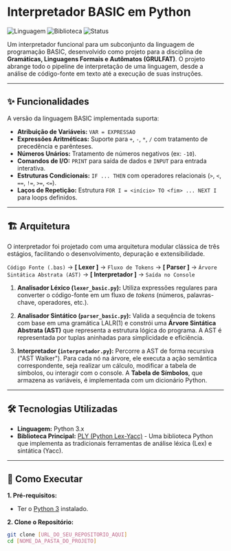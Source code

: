 # Interpretador BASIC em Python

![Linguagem](https://img.shields.io/badge/Python-3.x-blue.svg)
![Biblioteca](https://img.shields.io/badge/Biblioteca-PLY-yellow.svg)
![Status](https://img.shields.io/badge/Status-Concluído-brightgreen.svg)

Um interpretador funcional para um subconjunto da linguagem de programação BASIC, desenvolvido como projeto para a disciplina de **Gramáticas, Linguagens Formais e Autômatos (GRULFAT)**. O projeto abrange todo o pipeline de interpretação de uma linguagem, desde a análise de código-fonte em texto até a execução de suas instruções.

---

## ✨ Funcionalidades

A versão da linguagem BASIC implementada suporta:

* **Atribuição de Variáveis:** `VAR = EXPRESSAO`
* **Expressões Aritméticas:** Suporte para `+`, `-`, `*`, `/` com tratamento de precedência e parênteses.
* **Números Unários:** Tratamento de números negativos (ex: `-10`).
* **Comandos de I/O:** `PRINT` para saída de dados e `INPUT` para entrada interativa.
* **Estruturas Condicionais:** `IF ... THEN` com operadores relacionais (`>`, `<`, `==`, `!=`, `>=`, `<=`).
* **Laços de Repetição:** Estrutura `FOR I = <início> TO <fim> ... NEXT I` para loops definidos.

---

## 🏗️ Arquitetura

O interpretador foi projetado com uma arquitetura modular clássica de três estágios, facilitando o desenvolvimento, depuração e extensibilidade.

`Código Fonte (.bas)` -> **[ Lexer ]** -> `Fluxo de Tokens` -> **[ Parser ]** -> `Árvore Sintática Abstrata (AST)` -> **[ Interpretador ]** -> `Saída no Console`

1.  **Analisador Léxico (`lexer_basic.py`):** Utiliza expressões regulares para converter o código-fonte em um fluxo de *tokens* (números, palavras-chave, operadores, etc.).

2.  **Analisador Sintático (`parser_basic.py`):** Valida a sequência de tokens com base em uma gramática LALR(1) e constrói uma **Árvore Sintática Abstrata (AST)** que representa a estrutura lógica do programa. A AST é representada por tuplas aninhadas para simplicidade e eficiência.

3.  **Interpretador (`interpretador.py`):** Percorre a AST de forma recursiva ("AST Walker"). Para cada nó na árvore, ele executa a ação semântica correspondente, seja realizar um cálculo, modificar a tabela de símbolos, ou interagir com o console. A **Tabela de Símbolos**, que armazena as variáveis, é implementada com um dicionário Python.

---

## 🛠️ Tecnologias Utilizadas

* **Linguagem:** Python 3.x
* **Biblioteca Principal:** [PLY (Python Lex-Yacc)](https://www.dabeaz.com/ply/ply.html) - Uma biblioteca Python que implementa as tradicionais ferramentas de análise léxica (Lex) e sintática (Yacc).

---

## 🚀 Como Executar

**1. Pré-requisitos:**
   - Ter o [Python 3](https://www.python.org/downloads/) instalado.

**2. Clone o Repositório:**
   ```bash
   git clone [URL_DO_SEU_REPOSITORIO_AQUI]
   cd [NOME_DA_PASTA_DO_PROJETO]
